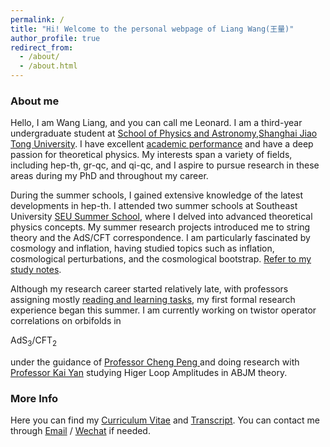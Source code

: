 ```yaml
---
permalink: /
title: "Hi! Welcome to the personal webpage of Liang Wang(王量)"
author_profile: true
redirect_from: 
  - /about/
  - /about.html
---
```


### About me

Hello, I am Wang Liang, and you can call me Leonard. I am a third-year undergraduate student at  [School of Physics and Astronomy](https://www.physics.sjtu.edu.cn/en/),[Shanghai Jiao Tong University](https://en.sjtu.edu.cn/). I have excellent [academic performance](../_pages/portfolio.html) and have a deep passion for theoretical physics. My interests span a variety of fields, including hep-th, gr-qc, and qi-qc, and I aspire to pursue research in these areas during my PhD and throughout my career.

During the summer schools, I gained extensive knowledge of the latest developments in hep-th. I attended two summer schools at Southeast University [SEU Summer School](../assets/SEU%202023+2024%20Topics.pdf), where I delved into advanced theoretical physics concepts. My summer research projects introduced me to string theory and the AdS/CFT correspondence. I am particularly fascinated by cosmology and inflation, having studied topics such as inflation, cosmological perturbations, and the cosmological bootstrap. [Refer to my study notes](../_pages/teaching.html).

Although my research career started relatively late, with professors assigning mostly [reading and learning tasks](../_pages/publications.html), my first formal research experience began this summer. I am currently working on twistor operator correlations on orbifolds in <p>AdS<sub>3</sub>/CFT<sub>2</sub></p> under the guidance of [Professor Cheng Peng ](https://kits.ucas.ac.cn/index.php/people/faculty/44-faculty/195-faculty-pengcheng) and doing research with [Professor Kai Yan](https://www.physics.sjtu.edu.cn/en/jsml/yankai.html) studying Higer Loop Amplitudes in ABJM theory. 


### More Info

Here you can find my  [Curriculum Vitae](../assets/My_CV.pdf) and  [Transcript](../assets/Transcript.pdf). You can contact me through [Email](mailto:WangLiang-021@sjtu.edu.cn)  / [Wechat](../images/wechat.jpg) if needed. 
